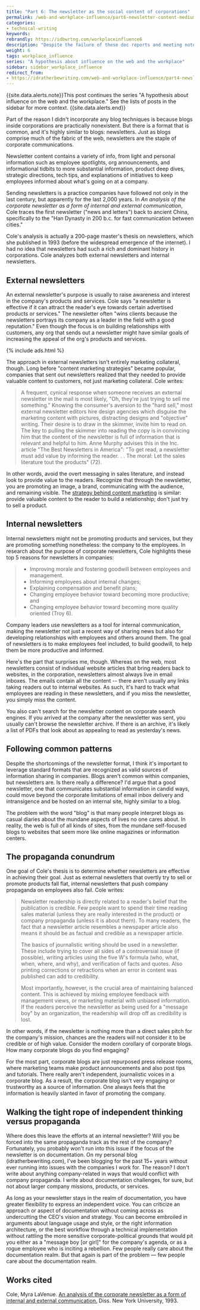 ```yaml
---
title: "Part 6: The newsletter as the social content of corporations"
permalink: /web-and-workplace-influence/part6-newsletter-content-medium.html
categories:
- technical-writing
keywords:
rebrandly: https://idbwrtng.com/workplaceinfluence6
description: "Despite the failure of these doc reports and meeting notes formats, I hardly fault myself. I was simply following the same conventions that nearly any group does inside the corporation &mdash; stuffing all updates into a long email and blasting it out. Different spaces have different communication mediums, and inside the corporation, this was the expected form and delivery."
weight: 6
tags: workplace_influence
series: "A hypothesis about influence on the web and the workplace"
sidebar: sidebar_workplace_influence
redirect_from:
- https://idratherbewriting.com/web-and-workplace-influence/part4-newsletter-content-medium.html
---
```


{{site.data.alerts.note}}This post continues the series "A hypothesis about influence on the web and the workplace." See the lists of posts in the sidebar for more context. {{site.data.alerts.end}}

Part of the reason I didn't incorporate any blog techniques is because blogs inside corporations are practically nonexistent. But there is a format that is common, and it's highly similar to blogs: newsletters. Just as blogs comprise much of the fabric of the web, newsletters are the staple of corporate communications.

Newsletter content contains a variety of info, from light and personal information such as employee spotlights, org announcements, and informational tidbits to more substantial information, product deep dives, strategic directions, tech tips, and explanations of initiatives to keep employees informed about what's going on at a company.

Sending newsletters is a practice companies have followed not only in the last century, but apparently for the last 2,000 years. In *An analysis of the corporate newsletter as a form of internal and external communication*, Cole traces the first newsletter ("news and letters") back to ancient China, specifically to the "Han Dynasty in 200 b.c. for fast communication between cities."

Cole's analysis is actually a 200-page master's thesis on newsletters, which she published in 1993 (before the widespread emergence of the internet). I had no idea that newsletters had such a rich and dominant history in corporations. Cole analyzes both external newsletters and internal newsletters.

## External newsletters

An external newsletter's purpose is usually to raise awareness and interest in the company's products and services. Cole says "a newsletter is effective if it can attract the reader's eye towards certain advertised products or services." The newsletter often "wins clients because the newsletters portrays its company as a leader in the field with a good reputation." Even though the focus is on building relationships with customers, any org that sends out a newsletter might have similar goals of increasing the appeal of the org's products and services.

{% include ads.html %}

The approach in external newsletters isn't entirely marketing collateral, though. Long before "content marketing strategies" became popular, companies that sent out newsletters realized that they needed to provide valuable content to customers, not just marketing collateral. Cole writes:

> A frequent, cynical response when someone receives an external newsletter in the mail is most likely, "Oh, they're just trying to sell me something." Knowing the consumer's aversion to the "hard sell," most external newsletter editors hire design agencies which disguise the marketing content with pictures, distracting designs and "objective" writing. Their desire is to draw in the skimmer, invite him to read on. The key to pulling the skimmer into reading the copy is in convincing him that the content of the newsletter is full of information that is relevant and helpful to him. Anne Murphy advises this in the Inc. article "The Best Newsletters in America": "To get read, a newsletter must add value by informing the reader. . . The moral: Let the sales literature tout the products" (72).

In other words, avoid the overt messaging in sales literature, and instead look to provide value to the readers. Recognize that through the newsletter, you are promoting an image, a brand, communicating with the audience, and remaining visible. The [strategy behind content marketing](/2016/01/04/content-marketing-to-the-rescue-for-thought-leadership) is similar: provide valuable content to the reader to build a relationship; don't just try to sell a product.

## Internal newsletters

Internal newsletters might not be promoting products and services, but they are promoting something nonetheless: the company to the employees. In research about the purpose of corporate newsletters, Cole highlights these top 5 reasons for newsletters in companies:

> * Improving morale and fostering goodwill between employees and
management.
> * Informing employees about internal changes;
> * Explaining compensation and benefit plans;
> * Changing employee behavior toward becoming more productive; and
> * Changing employee behavior toward becoming more quality
oriented (Troy 6).

Company leaders use newsletters as a tool for internal communication, making the newsletter not just a recent way of sharing news but also for developing relationships with employees and others around them. The goal of newsletters is to make employees feel included, to build goodwill, to help them be more productive and informed.

Here's the part that surprises me, though. Whereas on the web, most newsletters consist of individual website articles that bring readers back to websites, in the corporation, newsletters almost always live in email inboxes. The emails contain all the content -- there aren't usually any links taking readers out to internal websites. As such, it's hard to track what employees are reading in these newsletters, and if you miss the newsletter, you simply miss the content.

You also can't search for the newsletter content on corporate search engines. If you arrived at the company after the newsletter was sent, you usually can't browse the newsletter archive. If there is an archive, it's likely a list of PDFs that look about as appealing to read as yesterday's news.

## Following common patterns

Despite the shortcomings of the newsletter format, I think it's important to leverage standard formats that are recognized as valid sources of information sharing in companies. Blogs aren't common within companies, but newsletters are. Is there really a difference? I'd argue that a good newsletter, one that communicates substantial information in candid ways, could move beyond the corporate limitations of email inbox delivery and intransigence and be hosted on an internal site, highly similar to a blog.

The problem with the word "blog" is that many people interpret blogs as casual diaries about the mundane aspects of lives no one cares about. In reality, the web is full of all kinds of sites, from the mundane self-focused blogs to websites that seem more like online magazines or information centers.

## The propaganda conundrum

One goal of Cole's thesis is to determine whether newsletters are effective in achieving their goal. Just as external newsletters that overtly try to sell or promote products fall flat, internal newsletters that push company propaganda on employees also fail. Cole writes:

> Newsletter readership is directly related to a reader's belief that the publication is credible. Few people want to spend their time reading sales material (unless they are really interested in the product) or company propaganda (unless it is about them). To many readers, the fact that a newsletter article resembles a newspaper article also means it should be as factual and credible as a newspaper article.
>
> The basics of journalistic writing should be used in a newsletter. These include trying to cover all sides of a controversial issue (if possible), writing articles using the five W's formula (who, what, when, where, and why), and verification of facts and quotes. Also printing corrections or retractions when an error in content was published can add to credibility.
>
> Most importantly, however, is the crucial area of maintaining balanced content. This is achieved by mixing employee feedback with management views, or marketing material with unbiased information. If the readers perceive the newsletter as being used for a "message boy" by an organization, the readership will drop off as credibility is lost.

In other words, if the newsletter is nothing more than a direct sales pitch for the company's mission, chances are the readers will not consider it to be credible or of high value. Consider the modern corollary of corporate blogs. How many corporate blogs do you find engaging?

For the most part, corporate blogs are just repurposed press release rooms, where marketing teams make product announcements and also post tips and tutorials. There really aren't independent, journalistic voices in a corporate blog. As a result, the corporate blog isn't very engaging or trustworthy as a source of information. One always feels that the information is heavily slanted in favor of promoting the company.

## Walking the tight rope of independent thinking versus propaganda

Where does this leave the efforts at an internal newsletter? Will you be forced into the same propaganda track as the rest of the company? Fortunately, you probably won't run into this issue if the focus of the newsletter is on documentation. On my personal blog (idratherbewriting.com), I've been blogging for the past 15+ years without ever running into issues with the companies I work for. The reason? I don't write about anything company-related in ways that would conflict with company propaganda. I write about documentation challenges, for sure, but not about larger company missions, products, or services.

As long as your newsletter stays in the realm of documentation, you have greater flexibility to express an independent voice. You can criticize an approach or aspect of documentation without coming across as undercutting the CEO's vision and strategy. You can become embroiled in arguments about language usage and style, or the right information architecture, or the best workflow through a technical implementation without rattling the more sensitive corporate-political grounds that would pit you either as a "message boy [or girl]" for the company's agenda, or as a rogue employee who is inciting a rebellion. Few people really care about the documentation realm. But that again is part of the problem &mdash; few people care about the documentation realm.

## Works cited

Cole, Myra LaVenue. [An analysis of the corporate newsletter as a form of internal and external communication.](https://www.proquest.com/openview/4afa9fd89bdf17a3298db2eccbb38526/1?pq-origsite=gscholar&cbl=18750&diss=y) Diss. New York University, 1993.
